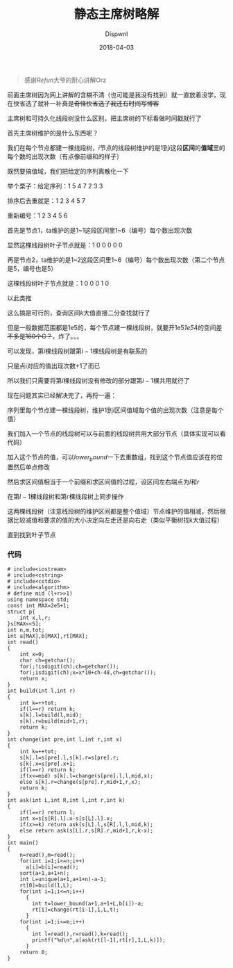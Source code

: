 ﻿---
layout:     post
title:      "静态主席树略解"
date:       2018-04-03
author:     "Dispwnl"
header-img: "img/used/2333.jpg"
catalog: true
tags:
    - 主席树
---
>感谢$Refun$大爷的耐心讲解Orz

前面主席树因为网上讲解的含糊不清（也可能是我没有找到）就一直放着没学，现在快省选了就补一补~~真是奇怪快省选了我还有时间写博客~~

主席树和可持久化线段树没什么区别，把主席树的下标看做时间戳就行了

首先主席树维护的是什么东西呢？

我们在每个节点都建一棵线段树，$i$节点的线段树维护的是1到$i$这段**区间**的**值域**里的每个数的出现次数（有点像前缀和的样子）

既然要搞值域，我们把给定的序列离散化一下

举个栗子：给定序列：1 5 4 7 2 3 3

排序后去重就是：1 2 3 4 5 7

重新编号：1 2 3 4 5 6

首先是节点1，ta维护的是1~1这段区间里1~6（编号）每个数出现次数

显然这棵线段树叶子节点就是：1 0 0 0 0 0

再是节点2，ta维护的是1~2这段区间里1~6（编号）每个数出现次数（第二个节点是5，编号也是5）

这棵线段树叶子节点就是：1 0 0 0 1 0

以此类推

这么搞是可行的，查询区间$k$大值直接二分查找就行了

但是一般数据范围都是1e5的，每个节点建一棵线段树，就要开1e5*1e5*4的空间~~差不多是160个G？~~，炸了。。。

可以发现，第$i$棵线段树跟第$i-1$棵线段树是有联系的

只是点i对应的值出现次数+1了而已

所以我们只需要将第$i$棵线段树没有修改的部分跟第$i-1$棵共用就行了

现在问题其实已经解决完了，再捋一遍：

序列里每个节点建一棵线段树，维护1到$i$区间值域每个值的出现次数（注意是每个值）

我们加入一个节点的线段树可以与前面的线段树共用大部分节点（具体实现可以看代码）

加入这个节点的值，可以$lower_bound$一下去重数组，找到这个节点值应该在的位置然后单点修改

然后求区间值相当于一个前缀和求区间值的过程，设区间左右端点为$l$和$r$

在第$l-1$棵线段树和第r棵线段树上同步操作

这两棵线段树（注意线段树的维护区间都是整个值域）节点维护的值相减，然后根据比较减值和要求的值的大小决定向左走还是向右走（类似平衡树找k大值过程）

直到找到叶子节点

### 代码
```
# include<iostream>
# include<cstring>
# include<cstdio>
# include<algorithm>
# define mid (l+r>>1)
using namespace std;
const int MAX=2e5+1;
struct p{
	int x,l,r;
}s[MAX<<5];
int n,m,tot;
int a[MAX],b[MAX],rt[MAX];
int read()
{
	int x=0;
	char ch=getchar();
	for(;!isdigit(ch);ch=getchar());
	for(;isdigit(ch);x=x*10+ch-48,ch=getchar());
	return x;
}
int build(int l,int r)
{
	int k=++tot;
	if(l==r) return k;
	s[k].l=build(l,mid);
	s[k].r=build(mid+1,r);
	return k;
}
int change(int pre,int l,int r,int x)
{
	int k=++tot;
	s[k].l=s[pre].l,s[k].r=s[pre].r;
	s[k].x=s[pre].x+1;
	if(l==r) return k;
	if(x<=mid) s[k].l=change(s[pre].l,l,mid,x);
	else s[k].r=change(s[pre].r,mid+1,r,x);
	return k;
}
int ask(int L,int R,int l,int r,int k)
{
	if(l==r) return l;
	int x=s[s[R].l].x-s[s[L].l].x;
	if(x>=k) return ask(s[L].l,s[R].l,l,mid,k);
	else return ask(s[L].r,s[R].r,mid+1,r,k-x);
}
int main()
{
	n=read(),m=read();
	for(int i=1;i<=n;i++)
	  a[i]=b[i]=read();
	sort(a+1,a+1+n);
	int L=unique(a+1,a+1+n)-a-1;
	rt[0]=build(1,L);
	for(int i=1;i<=n;i++)
	  {
	  	int t=lower_bound(a+1,a+1+L,b[i])-a;
	  	rt[i]=change(rt[i-1],1,L,t);
	  }
	for(int i=1;i<=m;i++)
	  {
	  	int l=read(),r=read(),k=read();
	  	printf("%d\n",a[ask(rt[l-1],rt[r],1,L,k)]);
	  }
	return 0;
}
```
